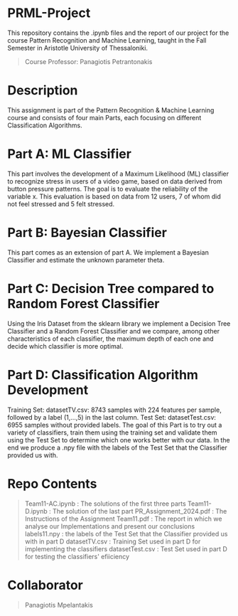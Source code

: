 # PRML-Project
This repository contains the .ipynb files and the report of our project for the course Pattern Recognition and Machine Learning, taught in the Fall Semester in Aristotle University of Thessaloniki.
> Course Professor: Panagiotis Petrantonakis 

# Description
This assignment is part of the Pattern Recognition & Machine Learning course and consists of four main Parts, each focusing on different Classification Algorithms.

# Part A: ML Classifier
This part involves the development of a Maximum Likelihood (ML) classifier to recognize stress in users of a video game, based on data derived from button pressure patterns. The goal is to evaluate the reliability of the variable x. This evaluation is based on data from 12 users, 7 of whom did not feel stressed and 5 felt stressed.

# Part B: Bayesian Classifier
This part comes as an extension of part A. We implement a Bayesian Classifier and estimate the unknown parameter theta.

# Part C: Decision Tree compared to Random Forest Classifier
Using the Iris Dataset from the sklearn library we implement a Decision Tree Classifier and a Random Forest Classifier and we compare, among other characteristics of each classifier, the maximum depth of each one and decide which classifier is more optimal.

# Part D: Classification Algorithm Development
Training Set: datasetTV.csv:
8743 samples with 224 features per sample, followed by a label (1,...,5) in the last column.
Test Set: datasetTest.csv:
6955 samples without provided labels.
The goal of this Part is to try out a variety of classifiers, train them using the training set and validate them using the Test Set to determine which one works better with our data. In the end we produce a .npy file with the labels of the Test Set that the Classifier provided us with.

# Repo Contents
> Team11-AC.ipynb : The solutions of the first three parts
> Team11-D.ipynb : The solution of the last part
> PR_Assignment_2024.pdf : The Instructions of the Assignment
> Team11.pdf : The report in which we analyse our Implementations and present our conclusions
> labels11.npy : the labels of the Test Set that the Classifier provided us with in part D
> datasetTV.csv : Training Set used in part D for implementing the classifiers
> datasetTest.csv :  Test Set used in part D for testing the classifiers' efiiciency

# Collaborator
> Panagiotis Mpelantakis
